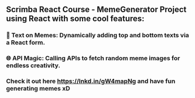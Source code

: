 ## Scrimba React Course - MemeGenerator Project using React with some cool features:

### 📝 Text on Memes: Dynamically adding top and bottom texts via a React form.
### 🌐 API Magic: Calling APIs to fetch random meme images for endless creativity.

### Check it out here https://lnkd.in/gW4mapNg and have fun generating memes xD

